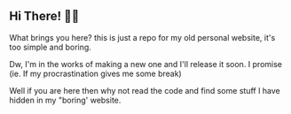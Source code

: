 ## Hi There! 🙋‍♂️

What brings you here? this is just a repo for my old personal website, it's too simple and boring.

Dw, I'm in the works of making a new one and I'll release it soon. I promise (ie. If my procrastination gives me some break)

Well if you are here then why not read the code and find some stuff I have hidden in my "boring' website.
